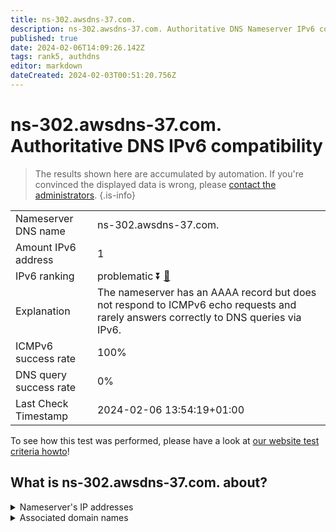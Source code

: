 ```yaml
---
title: ns-302.awsdns-37.com.
description: ns-302.awsdns-37.com. Authoritative DNS Nameserver IPv6 compatibility
published: true
date: 2024-02-06T14:09:26.142Z
tags: rank5, authdns
editor: markdown
dateCreated: 2024-02-03T00:51:20.756Z
---
```


# ns-302.awsdns-37.com. Authoritative DNS IPv6 compatibility

> The results shown here are accumulated by automation. If you're convinced the displayed data is wrong, please [contact the administrators](/howto/chat). 
{.is-info}




|   |   |
| - | - |
| Nameserver DNS name | ns-302.awsdns-37.com.
| Amount IPv6 address | 1
| IPv6 ranking | problematic :arrow_double_down: [🔗](/howto/ranking) |
| Explanation | The nameserver has an AAAA record but does not respond to ICMPv6 echo requests and rarely answers correctly to DNS queries via IPv6. |
| ICMPv6 success rate | 100%|
| DNS query success rate | 0% |
| Last Check Timestamp | 2024-02-06 13:54:19+01:00 |

To see how this test was performed, please have a look at [our website test criteria howto](/howto/testcriteria/authdns)!


## What is ns-302.awsdns-37.com. about?




<details>
<summary>Nameserver's IP addresses</summary>

2600:9000:5301:2e00::1

</details>



<details>
<summary>Associated domain names</summary>

www.commbank.com.au

</details>
